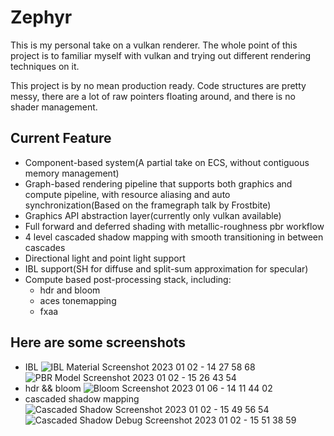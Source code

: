 # Zephyr
This is my personal take on a vulkan renderer. The whole point of this project is to familiar myself with vulkan and trying out different rendering techniques on it.

This project is by no mean production ready. Code structures are pretty messy, there are a lot of raw pointers floating around, and there is no shader management.

## Current Feature

- Component-based system(A partial take on ECS, without contiguous memory management)
- Graph-based rendering pipeline that supports both graphics and compute pipeline, with resource aliasing and auto synchronization(Based on the framegraph talk by Frostbite)
- Graphics API abstraction layer(currently only vulkan available)
- Full forward and deferred shading with metallic-roughness pbr workflow
- 4 level cascaded shadow mapping with smooth transitioning in between cascades
- Directional light and point light support
- IBL support(SH for diffuse and split-sum approximation for specular)
- Compute based post-processing stack, including:
  - hdr and bloom
  - aces tonemapping
  - fxaa
## Here are some screenshots
- IBL
![IBL Material Screenshot 2023 01 02 - 14 27 58 68](https://user-images.githubusercontent.com/34897676/210200675-c3a4cbe8-9a81-4b46-81ca-038d54a5aa7f.png)
![PBR Model Screenshot 2023 01 02 - 15 26 43 54](https://user-images.githubusercontent.com/34897676/210203845-9f95c3ea-0867-471b-8c5d-19bc262d7353.png)
- hdr && bloom
![Bloom Screenshot 2023 01 06 - 14 11 44 02](https://user-images.githubusercontent.com/34897676/210941384-2cab054a-4edd-460c-bd67-9c0cf87b7242.png)
- cascaded shadow mapping
![Cascaded Shadow Screenshot 2023 01 02 - 15 49 56 54](https://user-images.githubusercontent.com/34897676/210205484-47f43a2c-2833-40b8-ab73-0f8d91e3382a.png)
![Cascaded Shadow Debug Screenshot 2023 01 02 - 15 51 38 59](https://user-images.githubusercontent.com/34897676/210205561-01b588f6-ba0e-450f-b6bc-b966145b0e7b.png)
